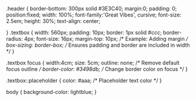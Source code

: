 .header {
    border-bottom: 300px solid #3E3C40;
    margin:0;
    padding: 0;
    position:fixed;
    width: 100%;
    font-family:'Great Vibes', cursive;
      font-size: 2.5em;
    height: 30%;
      text-align: center;
  
  
  }
  .textbox {
    width: 560px;
    padding: 10px;
    border: 1px solid #ccc;
    border-radius: 4px;
    font-size: 16px;
    margin-top: 10px; /* Example: Adding margin */
    box-sizing: border-box; /* Ensures padding and border are included in width */
}

.textbox focus  {
  width:4cm;
  size: 5cm;
    outline: none; /* Remove default focus outline */
    border-color: #3498db; /* Change border color on focus */
}

.textbox::placeholder {
    color: #aaa; /* Placeholder text color */
}

body {
  background-color: lightblue;
}
